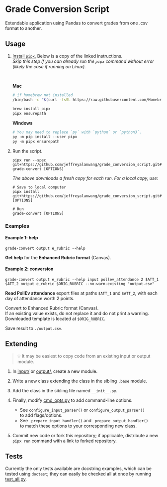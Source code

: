 # Grade Conversion Script

Extendable application using Pandas
to convert grades from one .csv format to another.

## Usage

1. [Install `pipx`.](https://pipx.pypa.io/stable/installation/)
    Below is a copy of the linked instructions.
    <i>
    <br/> Skip this step if you can already run the `pipx` command without error
    <br/> (likely the case if running on Linux).
    </i>

    <br/>

    **Mac**
    ```zsh
    # if homebrew not installed
    /bin/bash -c "$(curl -fsSL https://raw.githubusercontent.com/Homebrew/install/HEAD/install.sh)"
     
    brew install pipx
    pipx ensurepath
    ```
    **Windows**
    ```PowerShell
    # You may need to replace `py` with `python` or `python3`.
    py -m pip install --user pipx
    py -m pipx ensurepath
    ```
    
2. Run the script.
    ```console
    pipx run --spec git+https://github.com/jeffreyalanwang/grade_conversion_script.git#wheel=grade_conversion_script grade-convert [OPTIONS]
    ```
    <i>
    The above downloads a fresh copy for each run.
    For a local copy, use:
    </i>
    
    ```console
    # Save to local computer
    pipx install git+https://github.com/jeffreyalanwang/grade_conversion_script.git#wheel=grade_conversion_script [OPTIONS]
    
    # Run
    grade-convert [OPTIONS]
    ```

### Examples

#### Example 1: help

```console
grade-convert output e_rubric --help
```
**Get help** for the **Enhanced Rubric format** (Canvas).

#### Example 2: conversion

```console
grade-convert output e_rubric --help input pollev_attendance 2 $ATT_1 $ATT_2 output e_rubric $ORIG_RUBRIC --no-warn-existing "output.csv"
```
**Read PollEv attendance** export files at paths `$ATT_1` and `$ATT_2`, with each day of attendance worth 2 points.

Convert to Enhanced Rubric format (Canvas).
<br> If an existing value exists, do not replace it and do not print a warning.
<br> Downloaded template is located at `$ORIG_RUBRIC`.

Save result to `./output.csv`.

## Extending

> 💡 It may be easiest to copy code from an existing input or output module.

1. In [input/](/grade_conversion_script/input/) or [output/](/grade_conversion_script/output/), create a new module.

2. Write a new class extending the class in the sibling `.base` module.

3. Add the class in the sibling file named `__init__.py`.

4. Finally, modify [cmd_opts.py](/grade_conversion_script/cmd_opts.py) to add command-line options.
    * See `configure_input_parser()` or `configure_output_parser()`
      <br> to add flags/options.
    * See `_prepare_input_handler()` and `_prepare_output_handler()`
      <br> to match these options to your corresponding new class.

5. Commit new code or fork this repository;
   if applicable, distribute a new `pipx run` command with a link to forked repository.

## Tests

Currently the only tests available are docstring examples, which can be tested using `doctest`;
they can easily be checked all at once by running [test_all.py](/test_all.py).
